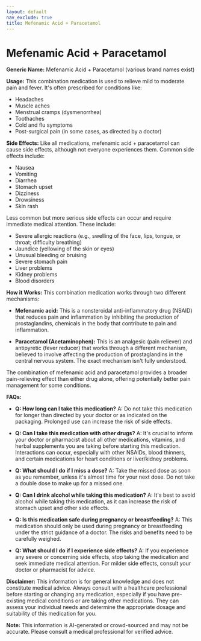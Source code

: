```yaml
---
layout: default
nav_exclude: true
title: Mefenamic Acid + Paracetamol
---
```


# Mefenamic Acid + Paracetamol

**Generic Name:** Mefenamic Acid + Paracetamol (various brand names exist)

**Usage:** This combination medication is used to relieve mild to moderate pain and fever.  It's often prescribed for conditions like:

* Headaches
* Muscle aches
* Menstrual cramps (dysmenorrhea)
* Toothaches
* Cold and flu symptoms
* Post-surgical pain (in some cases, as directed by a doctor)


**Side Effects:**  Like all medications, mefenamic acid + paracetamol can cause side effects, although not everyone experiences them. Common side effects include:

* Nausea
* Vomiting
* Diarrhea
* Stomach upset
* Dizziness
* Drowsiness
* Skin rash


Less common but more serious side effects can occur and require immediate medical attention. These include:

* Severe allergic reactions (e.g., swelling of the face, lips, tongue, or throat; difficulty breathing)
* Jaundice (yellowing of the skin or eyes)
* Unusual bleeding or bruising
* Severe stomach pain
* Liver problems
* Kidney problems
* Blood disorders


**How it Works:** This combination medication works through two different mechanisms:

* **Mefenamic acid:** This is a nonsteroidal anti-inflammatory drug (NSAID) that reduces pain and inflammation by inhibiting the production of prostaglandins, chemicals in the body that contribute to pain and inflammation.

* **Paracetamol (Acetaminophen):** This is an analgesic (pain reliever) and antipyretic (fever reducer) that works through a different mechanism, believed to involve affecting the production of prostaglandins in the central nervous system.  The exact mechanism isn't fully understood.


The combination of mefenamic acid and paracetamol provides a broader pain-relieving effect than either drug alone, offering potentially better pain management for some conditions.


**FAQs:**

* **Q: How long can I take this medication?** A:  Do not take this medication for longer than directed by your doctor or as indicated on the packaging.  Prolonged use can increase the risk of side effects.

* **Q: Can I take this medication with other drugs?** A:  It's crucial to inform your doctor or pharmacist about all other medications, vitamins, and herbal supplements you are taking before starting this medication.  Interactions can occur, especially with other NSAIDs, blood thinners, and certain medications for heart conditions or liver/kidney problems.

* **Q: What should I do if I miss a dose?** A: Take the missed dose as soon as you remember, unless it's almost time for your next dose.  Do not take a double dose to make up for a missed one.

* **Q: Can I drink alcohol while taking this medication?** A:  It's best to avoid alcohol while taking this medication, as it can increase the risk of stomach upset and other side effects.

* **Q: Is this medication safe during pregnancy or breastfeeding?** A:  This medication should only be used during pregnancy or breastfeeding under the strict guidance of a doctor.  The risks and benefits need to be carefully weighed.

* **Q:  What should I do if I experience side effects?** A: If you experience any severe or concerning side effects, stop taking the medication and seek immediate medical attention. For milder side effects, consult your doctor or pharmacist for advice.


**Disclaimer:** This information is for general knowledge and does not constitute medical advice. Always consult with a healthcare professional before starting or changing any medication, especially if you have pre-existing medical conditions or are taking other medications.  They can assess your individual needs and determine the appropriate dosage and suitability of this medication for you.


**Note:** This information is AI-generated or crowd-sourced and may not be accurate. Please consult a medical professional for verified advice.